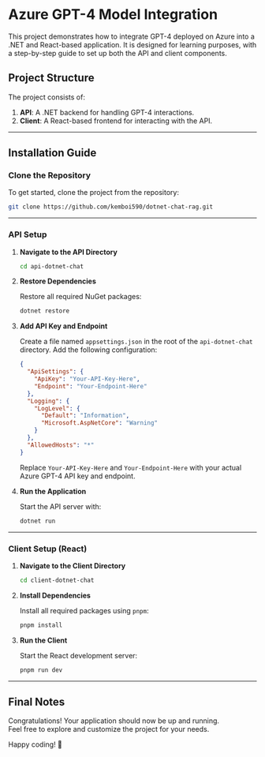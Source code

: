 # Azure GPT-4 Model Integration

This project demonstrates how to integrate GPT-4 deployed on Azure into a .NET and React-based application. It is designed for learning purposes, with a step-by-step guide to set up both the API and client components.

## Project Structure

The project consists of:

1. **API**: A .NET backend for handling GPT-4 interactions.
2. **Client**: A React-based frontend for interacting with the API.

---

## Installation Guide

### Clone the Repository

To get started, clone the project from the repository:

```sh
git clone https://github.com/kemboi590/dotnet-chat-rag.git
```

---

### API Setup

1. **Navigate to the API Directory**

   ```sh
   cd api-dotnet-chat
   ```

2. **Restore Dependencies**

   Restore all required NuGet packages:

   ```sh
   dotnet restore
   ```

3. **Add API Key and Endpoint**

   Create a file named `appsettings.json` in the root of the `api-dotnet-chat` directory. Add the following configuration:

   ```json
   {
     "ApiSettings": {
       "ApiKey": "Your-API-Key-Here",
       "Endpoint": "Your-Endpoint-Here"
     },
     "Logging": {
       "LogLevel": {
         "Default": "Information",
         "Microsoft.AspNetCore": "Warning"
       }
     },
     "AllowedHosts": "*"
   }
   ```

   Replace `Your-API-Key-Here` and `Your-Endpoint-Here` with your actual Azure GPT-4 API key and endpoint.

4. **Run the Application**

   Start the API server with:

   ```sh
   dotnet run
   ```

---

### Client Setup (React)

1. **Navigate to the Client Directory**

   ```sh
   cd client-dotnet-chat
   ```

2. **Install Dependencies**

   Install all required packages using `pnpm`:

   ```sh
   pnpm install
   ```

3. **Run the Client**

   Start the React development server:

   ```sh
   pnpm run dev
   ```

---

## Final Notes

Congratulations! Your application should now be up and running.  
Feel free to explore and customize the project for your needs.

Happy coding! 🚀
